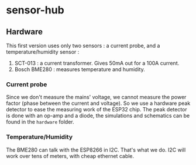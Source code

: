 # sensor-hub
## Hardware
This first version uses only two sensors : a current probe, and a temperature/humidity sensor :
1. SCT-013 : a current transformer. Gives 50mA out for a 100A current.
2. Bosch BME280 : measures temperature and humidity.

### Current probe
Since we don't measure the mains' voltage, we cannot measure the power factor (phase between the current and voltage). So we use a hardware peak detector to ease the measuring work of the ESP32 chip.
The peak detector is done with an op-amp and a diode, the simulations and schematics can be found in the `hardware` folder.

### Temperature/Humidity
The BME280 can talk with the ESP8266 in I2C. That's what we do. I2C will work over tens of meters, with cheap ethernet cable.

